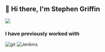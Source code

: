 ## 👋 Hi there, I'm Stephen Griffin

![](https://komarev.com/ghpvc/?username=Stephen-Griffin&color=red)

<h3>I have previously worked with</h3>
<img alt="git" src="https://img.shields.io/badge/-Git-F05032?style=flat-square&logo=git&logoColor=white" />
<img alt="Jenkins" src="https://img.shields.io/badge/-Git-F05032?style=flat-square&logo=git&logoColor=white" />
